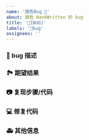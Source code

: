 ```yaml
---
name: '报告Bug 🐛'
about: 报告 HandWritten 的 bug
title: '🐛[BUG]'
labels: '🐛bug'
assignees: ''
---
```


### 🐛 bug 描述

<!--
详细地描述 bug，让大家都能理解
-->

### 🏞 期望结果

<!--
描述你原本期望看到的结果
-->

### 📷 复现步骤/代码

<!--
清晰描述复现步骤或代码，让别人也能看到问题
-->

### 💻 修复代码

<!--
如有可修复该 bug 的代码，可黏贴在此
尽量提 PR 来修复此 bug
-->

### 🚑 其他信息

<!--
如截图等其他信息可以贴在这里
-->
